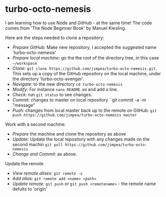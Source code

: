 turbo-octo-nemesis
==================

I am learning how to use Node and GitHub - at the same time! The code comes from 'The Node Beginner Book' by Manuel Kiesling.

Here are the steps needed to clone a repository:

- *Prepare GitHub:* Make new repository, I accepted the suggested name 'turbo-octo-nemesis'
- *Prepare local machine:* go the the root of the directory tree, in this case `~/workspace`
- *Clone:* `git clone https://github.com/jimpea/turbo-octo-nemesis.git`. This sets up a copy of the GitHub repository on the local machine, under the directory 'turbo-octo-avenger'.
- *Navigate:* to the new directory `cd turbo-octo-nemesis`
- *Modify:* For instance  `nano README.md` and add a line.
- *Check:* run `git status` to see changes.
- *Commit:* changes to master on local repository ` git commit -a -m "message"
- *Push:* changes from local master back up to the remote on GitHub: `git push https://github.com/jimpea/turbo-octo-nemesis master`

Work with a second machine:

- *Prepare* the machine and clone the repository as above
- *Update:* Update the local repository with any changes made on the second machin `git pull https://github.com/jimpea/turbo-octo-nemesis`
- *Change and Commit:* as above.

Update the remote

- *View remote alises:* `git remote -v`
- *Add alias:* `git remote add <name> <path>`
- *Update remote:* `git push` or `git push <remotename>` - the remote name defults to 'origin'
 

